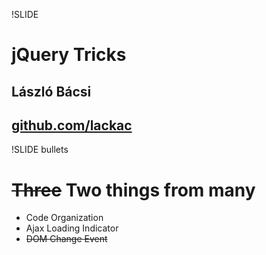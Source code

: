 !SLIDE
# jQuery Tricks
## László Bácsi
## [github.com/lackac](http://github.com/lackac)

!SLIDE bullets
# <del>Three</del> Two things from many

* Code Organization
* Ajax Loading Indicator
* <del>DOM Change Event</del>
